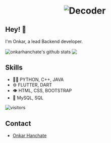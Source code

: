 <h1 align="center">
  <img src="https://raw.githubusercontent.com/onkarhanchate14/onkarhanchate14/master/name.svg" alt="Decoder" />
</h1>

## Hey! 👋
I'm Onkar, a lead Backend developer.

<img align="center" src="https://github-readme-stats.vercel.app/api?username=onkarhanchate14&show_icons=true&include_all_commits=true&theme=radical" alt="onkarhanchate's github stats" />
<img align="center" src="https://github-readme-stats.vercel.app/api/top-langs/?username=onkarhanchate14&layout=compact&theme=radical" />

## Skills
- 👨‍💻 PYTHON, C++, JAVA
- ⚙️ FLUTTER, DART
- 👁️ HTML, CSS, BOOTSTRAP 
- 💽 MySQL, SQL

![visitors](https://visitor-badge.laobi.icu/badge?page_id=onkarhanchate14&color=blueviolet&label=visitors)

## Contact
- [Onkar Hanchate](mailto:onkarhanchate14@gmail.com)

